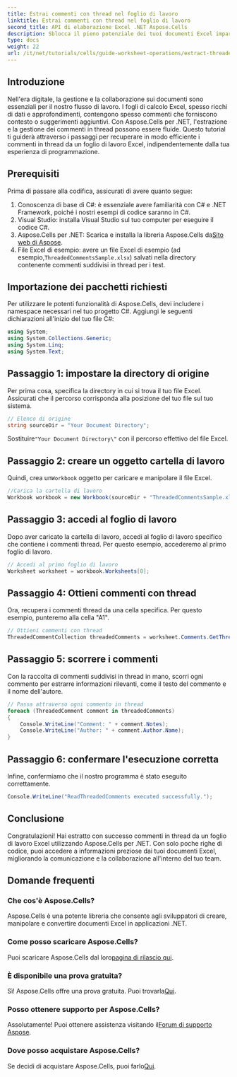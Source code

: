 ```yaml
---
title: Estrai commenti con thread nel foglio di lavoro
linktitle: Estrai commenti con thread nel foglio di lavoro
second_title: API di elaborazione Excel .NET Aspose.Cells
description: Sblocca il pieno potenziale dei tuoi documenti Excel imparando come estrarre in modo efficiente i commenti in thread usando Aspose.Cells per .NET. Questo tutorial completo ti guida passo dopo passo attraverso le istruzioni.
type: docs
weight: 22
url: /it/net/tutorials/cells/guide-worksheet-operations/extract-threaded-comments/
---
```

## Introduzione

Nell'era digitale, la gestione e la collaborazione sui documenti sono essenziali per il nostro flusso di lavoro. I fogli di calcolo Excel, spesso ricchi di dati e approfondimenti, contengono spesso commenti che forniscono contesto o suggerimenti aggiuntivi. Con Aspose.Cells per .NET, l'estrazione e la gestione dei commenti in thread possono essere fluide. Questo tutorial ti guiderà attraverso i passaggi per recuperare in modo efficiente i commenti in thread da un foglio di lavoro Excel, indipendentemente dalla tua esperienza di programmazione. 

## Prerequisiti
Prima di passare alla codifica, assicurati di avere quanto segue:

1. Conoscenza di base di C#: è essenziale avere familiarità con C# e .NET Framework, poiché i nostri esempi di codice saranno in C#.
2. Visual Studio: installa Visual Studio sul tuo computer per eseguire il codice C#.
3.  Aspose.Cells per .NET: Scarica e installa la libreria Aspose.Cells da[Sito web di Aspose](https://releases.aspose.com/cells/net/).
4.  File Excel di esempio: avere un file Excel di esempio (ad esempio,`ThreadedCommentsSample.xlsx`) salvati nella directory contenente commenti suddivisi in thread per i test.

## Importazione dei pacchetti richiesti
Per utilizzare le potenti funzionalità di Aspose.Cells, devi includere i namespace necessari nel tuo progetto C#. Aggiungi le seguenti dichiarazioni all'inizio del tuo file C#:

```csharp
using System;
using System.Collections.Generic;
using System.Linq;
using System.Text;
```

## Passaggio 1: impostare la directory di origine
Per prima cosa, specifica la directory in cui si trova il tuo file Excel. Assicurati che il percorso corrisponda alla posizione del tuo file sul tuo sistema.

```csharp
// Elenco di origine
string sourceDir = "Your Document Directory";
```
 Sostituire`"Your Document Directory\"` con il percorso effettivo del file Excel.

## Passaggio 2: creare un oggetto cartella di lavoro
 Quindi, crea un`Workbook` oggetto per caricare e manipolare il file Excel.

```csharp
//Carica la cartella di lavoro
Workbook workbook = new Workbook(sourceDir + "ThreadedCommentsSample.xlsx");
```

## Passaggio 3: accedi al foglio di lavoro
Dopo aver caricato la cartella di lavoro, accedi al foglio di lavoro specifico che contiene i commenti thread. Per questo esempio, accederemo al primo foglio di lavoro.

```csharp
// Accedi al primo foglio di lavoro
Worksheet worksheet = workbook.Worksheets[0];
```

## Passaggio 4: Ottieni commenti con thread
Ora, recupera i commenti thread da una cella specifica. Per questo esempio, punteremo alla cella "A1".

```csharp
// Ottieni commenti con thread
ThreadedCommentCollection threadedComments = worksheet.Comments.GetThreadedComments("A1");
```

## Passaggio 5: scorrere i commenti
Con la raccolta di commenti suddivisi in thread in mano, scorri ogni commento per estrarre informazioni rilevanti, come il testo del commento e il nome dell'autore.

```csharp
// Passa attraverso ogni commento in thread
foreach (ThreadedComment comment in threadedComments)
{
    Console.WriteLine("Comment: " + comment.Notes);
    Console.WriteLine("Author: " + comment.Author.Name);
}
```

## Passaggio 6: confermare l'esecuzione corretta
Infine, confermiamo che il nostro programma è stato eseguito correttamente.

```csharp
Console.WriteLine("ReadThreadedComments executed successfully.");
```

## Conclusione
Congratulazioni! Hai estratto con successo commenti in thread da un foglio di lavoro Excel utilizzando Aspose.Cells per .NET. Con solo poche righe di codice, puoi accedere a informazioni preziose dai tuoi documenti Excel, migliorando la comunicazione e la collaborazione all'interno del tuo team.

## Domande frequenti

### Che cos'è Aspose.Cells?
Aspose.Cells è una potente libreria che consente agli sviluppatori di creare, manipolare e convertire documenti Excel in applicazioni .NET.

### Come posso scaricare Aspose.Cells?
 Puoi scaricare Aspose.Cells dal loro[pagina di rilascio qui](https://releases.aspose.com/cells/net/).

### È disponibile una prova gratuita?
 Sì! Aspose.Cells offre una prova gratuita. Puoi trovarla[Qui](https://releases.aspose.com/).

### Posso ottenere supporto per Aspose.Cells?
 Assolutamente! Puoi ottenere assistenza visitando il[Forum di supporto Aspose](https://forum.aspose.com/c/cells/9).

### Dove posso acquistare Aspose.Cells?
 Se decidi di acquistare Aspose.Cells, puoi farlo[Qui](https://purchase.aspose.com/buy).